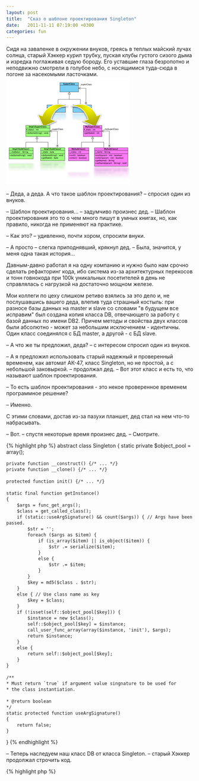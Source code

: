 ```yaml
---
layout: post
title:  "Сказ о шаблоне проектирования Singleton"
date:   2011-11-11 07:19:00 +0300
categories: fun
---
```

Сидя на заваленке в окружении внуков, греясь в теплых майский лучах солнца, старый Хэккер курил трубку, пуская клубы густого сизого дыма и изредка поглаживая седую бороду. Его уставшие глаза безропотно и неподвижно смотрели в голубое небо, с носящимися туда-сюда в погоне за насекомыми ласточками.
<img src="/assets/images/2011/design_pattern_illu.jpg" class="align-right" />

– Деда, а деда. А что такое шаблон проектирования? – спросил один из внуков.

– Шаблон проектирования... – задумчиво произнес дед. – Шаблон проектирования это то о чем много пишут в умных книгах, но, как правило, никогда не применяют на практике.

– Как это? – удивленно, почти хором, спросили внуки.

– А просто – слегка приподнявший, крякнул дед. – Была, значится, у меня одна такая история...

Давным-давно работал я на одну компанию и нужно было нам срочно сделать рефакторинг кода, ибо система из-за архитектурных перекосов и тонн говнокода при 100k уникальных посетителей в день  не справлялась с нагрузкой на достаточно мощном железе.

Мои коллеги по цеху слишком ретиво взялись за это дело и, не послушавшись вашего деда, влепив туда страшный костыль: при разносе базы данных на master и slave со словами "в будущем все исправим" был создана копия класса DB, отвечающего за работу с базой данных по имени DB2. Причем методы и свойства двух классов были абсолютно - может за небольшим исключением - идентичны. Один класс соединялся с БД master, а другой - с БД slave.

– А что же ты предложил, деда? – с интересом спросил один из внуков.

– А я предложил использовать старый надежный и проверенный временем, как автомат АК-47, класс Singleton, но не простой, а с небольшой заковыркой. – продолжал дед. – Вот этот класс и есть то, что называют шаблон проектирования.

– То есть шаблон проектирования - это некое проверенное временем программное решение?

– Именно.

С этими словами, достав из-за пазухи планшет, дед стал на нем что-то набрасывать.

– Вот. – спустя некоторые время произнес дед. – Смотрите.


{% highlight php %}
abstract class Singleton
{
    static private $object_pool = array();

    private function __construct() {/* ... */}
    private function __clone() {/* ... */}

    protected function init() {/* ... */}

    static final function getInstance()
    {
        $args = func_get_args();
        $class = get_called_class();
        if (static::useArgSignature() && count($args)) { // Args have been passed.
            $str = '';
            foreach ($args as $item) {
                if (is_array($item) || is_object($item)) {
                    $str .= serialize($item);
                }
                else {
                    $str .= $item;
                }
            }
            $key = md5($class . $str);
        }
        else { // Use class name as key
            $key = $class;
        }
        if (!isset(self::$object_pool[$key])) {
            $instance = new $class();
            self::$object_pool[$key] = $instance;
            call_user_func_array(array($instance, 'init'), $args);
            return $instance;
        }
        else {
            return self::$object_pool[$key];
        }
    }

    /**
    * Must return `true` if argument value singnature to be used for
    * the class instantiation.

    * @return boolean
    */
    static protected function useArgSignature()
    {
        return false;
    }
}
{% endhighlight %}

– Теперь наследуем наш класс DB от класса Singleton. – старый Хэккер продолжал строчить код.

{% highlight php %}
<?php
/**
 * DB class
 */
class DB extends Singleton
{
    protected function init($dsn)
    {
        // Establish connection to a database.
    }
    /**
     * Enable signature of argument values.
     */
    static protected function useArgSignature()
    {
        return true;
    }
}
{% endhighlight %}

– Теперь пример использования. – не унимался дед и все быстрее строчил что-то гусиным пером по планшету.

{% highlight php %}
// Example of use
$masterDSN = 'mysql://john:pass@master.dbnode/my_db';
$slaveDSN = 'mysql://john:pass@slave.dbnode/my_db';

// Establish connection with master database.
$masterDb = DB::getInstance($masterDSN);
// Slave database.
$slaveDb = DB::getInstance($slaveDSN);

// Returns reference to the same object.
$masterDb = DB::getInstance($masterDSN);
{% endhighlight %}

 – Мы определили дочерний класс DB и "сказали" ему использовать сигнатуру вызова медота ::getInstance. В зависимости от сигнатура нам возвращается тот или иной указатель на соответствующий объект класса DB, представляяющий соединение к master- или slave-БД.

Окончив говорить, дед выбил трубку и положил ее вместе с планшетом на землю. Посмотрев на внуков, дед закрыл глаза,  подставив своей старое морщинистое лицо весеннему солнцу. Внуки переглянулись между собой, но не стали  его тревожить - пусть отдыхает, решили они.  А сердце Хэккера билось, тук...тук........тук.